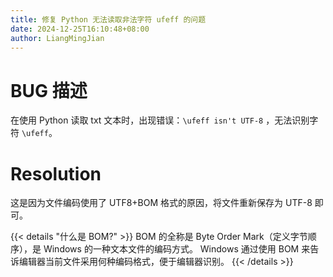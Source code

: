 ```yaml
---
title: 修复 Python 无法读取非法字符 ufeff 的问题
date: 2024-12-25T16:10:48+08:00
author: LiangMingJian
---
```


# BUG 描述

在使用 Python 读取 txt 文本时，出现错误：`\ufeff isn't UTF-8` ，无法识别字符 `\ufeff`。

# Resolution

这是因为文件编码使用了 UTF8+BOM 格式的原因，将文件重新保存为 UTF-8 即可。

{{< details "什么是 BOM?" >}}
BOM 的全称是 Byte Order Mark（定义字节顺序），是 Windows 的一种文本文件的编码方式。 Windows 通过使用 BOM 来告诉编辑器当前文件采用何种编码格式，便于编辑器识别。
{{< /details >}}
